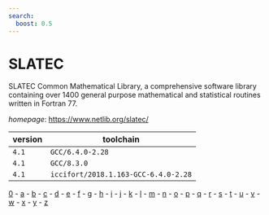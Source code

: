 ```yaml
---
search:
  boost: 0.5
---
```

# SLATEC

SLATEC Common Mathematical Library, a comprehensive software library containing     over 1400 general purpose mathematical and statistical routines written in Fortran 77.

*homepage*: <https://www.netlib.org/slatec/>

version | toolchain
--------|----------
``4.1`` | ``GCC/6.4.0-2.28``
``4.1`` | ``GCC/8.3.0``
``4.1`` | ``iccifort/2018.1.163-GCC-6.4.0-2.28``

[0](../0/index.md) - [a](../a/index.md) - [b](../b/index.md) - [c](../c/index.md) - [d](../d/index.md) - [e](../e/index.md) - [f](../f/index.md) - [g](../g/index.md) - [h](../h/index.md) - [i](../i/index.md) - [j](../j/index.md) - [k](../k/index.md) - [l](../l/index.md) - [m](../m/index.md) - [n](../n/index.md) - [o](../o/index.md) - [p](../p/index.md) - [q](../q/index.md) - [r](../r/index.md) - [s](../s/index.md) - [t](../t/index.md) - [u](../u/index.md) - [v](../v/index.md) - [w](../w/index.md) - [x](../x/index.md) - [y](../y/index.md) - [z](../z/index.md)

